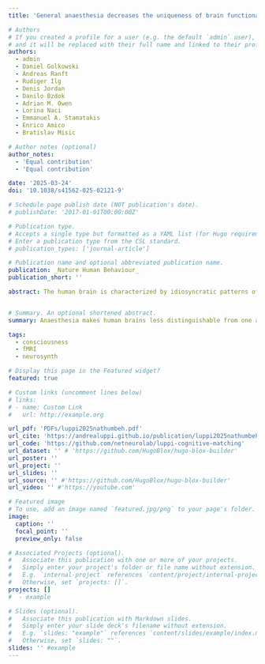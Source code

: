 ```yaml
---
title: 'General anaesthesia decreases the uniqueness of brain functional connectivity across individuals and species'

# Authors
# If you created a profile for a user (e.g. the default `admin` user), write the username (folder name) here
# and it will be replaced with their full name and linked to their profile.
authors:
  - admin
  - Daniel Golkowski
  - Andreas Ranft
  - Rudiger Ilg
  - Denis Jordan
  - Danilo Bzdok
  - Adrian M. Owen
  - Lorina Naci
  - Emmanuel A. Stamatakis
  - Enrico Amico
  - Bratislav Misic

# Author notes (optional)
author_notes:
  - 'Equal contribution'
  - 'Equal contribution'

date: '2025-03-24'
doi: '10.1038/s41562-025-02121-9'

# Schedule page publish date (NOT publication's date).
# publishDate: '2017-01-01T00:00:00Z'

# Publication type.
# Accepts a single type but formatted as a YAML list (for Hugo requirements).
# Enter a publication type from the CSL standard.
# publication_types: ['journal-article']

# Publication name and optional abbreviated publication name.
publication: _Nature Human Behaviour_
publication_short: ''

abstract: The human brain is characterized by idiosyncratic patterns of spontaneous thought, rendering each brain uniquely identifiable from its neural activity. However, deep general anaesthesia suppresses subjective experience. Does it also suppress what makes each brain unique? Here we used functional MRI scans acquired under the effects of the general anaesthetics sevoflurane and propofol to determine whether anaesthetic-induced unconsciousness diminishes the uniqueness of the human brain, both with respect to the brains of other individuals and the brains of another species. Using functional connectivity, we report that under anaesthesia individual brains become less self-similar and less distinguishable from each other. Loss of distinctiveness is highly organized; it co-localizes with the archetypal sensory–association axis, correlating with genetic and morphometric markers of phylogenetic differences between humans and other primates. This effect is more evident at greater anaesthetic depths, reproducible across sevoflurane and propofol and reversed upon recovery. Providing convergent evidence, we show that anaesthesia shifts the functional connectivity of the human brain closer to the functional connectivity of the macaque brain in a low-dimensional space. Finally, anaesthesia diminishes the match between spontaneous brain activity and cognitive brain patterns aggregated from the Neurosynth meta-analytic engine. Collectively, the present results reveal that anaesthetized human brains are not only less distinguishable from each other, but also less distinguishable from the brains of other primates, with specifically human-expanded regions being the most affected by anaesthesia.


# Summary. An optional shortened abstract.
summary: Anaesthesia makes human brains less distinguishable from one another, and less distinguishable from the brains of monkeys. We also introduce 'cognitive matching' with NeuroSynth to assess consciousness.

tags:
  - consciousness
  - fMRI
  - neurosynth

# Display this page in the Featured widget?
featured: true

# Custom links (uncomment lines below)
# links:
# - name: Custom Link
#   url: http://example.org

url_pdf: 'PDFs/luppi2025nathumbeh.pdf'
url_cite: 'https://andrealuppi.github.io/publication/luppi2025nathumbeh/cite.bib'
url_code: 'https://github.com/netneurolab/luppi-cognitive-matching'
url_dataset: '' # 'https://github.com/HugoBlox/hugo-blox-builder'
url_poster: ''
url_project: ''
url_slides: ''
url_source: '' #'https://github.com/HugoBlox/hugo-blox-builder'
url_video: '' #'https://youtube.com'

# Featured image
# To use, add an image named `featured.jpg/png` to your page's folder.
image:
  caption: ''
  focal_point: ''
  preview_only: false

# Associated Projects (optional).
#   Associate this publication with one or more of your projects.
#   Simply enter your project's folder or file name without extension.
#   E.g. `internal-project` references `content/project/internal-project/index.md`.
#   Otherwise, set `projects: []`.
projects: []
#  - example

# Slides (optional).
#   Associate this publication with Markdown slides.
#   Simply enter your slide deck's filename without extension.
#   E.g. `slides: "example"` references `content/slides/example/index.md`.
#   Otherwise, set `slides: ""`.
slides: '' #example
---
```


<!-- {{% callout note %}}
Click the _Cite_ button above to demo the feature to enable visitors to import publication metadata into their reference management software.
{{% /callout %}}

{{% callout note %}}
Create your slides in Markdown - click the _Slides_ button to check out the example.
{{% /callout %}}

Add the publication's **full text** or **supplementary notes** here. You can use rich formatting such as including [code, math, and images](https://docs.hugoblox.com/content/writing-markdown-latex/). -->
